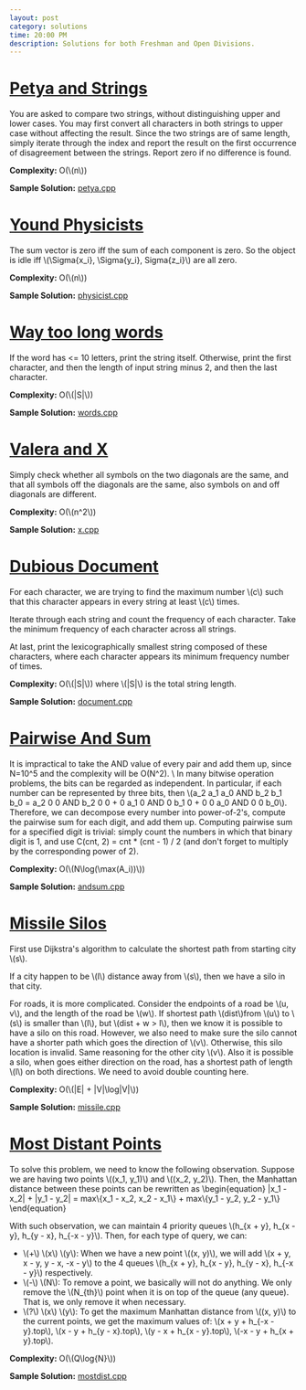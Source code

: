 ```yaml
---
layout: post
category: solutions
time: 20:00 PM
description: Solutions for both Freshman and Open Divisions.
---
```

# **[Petya and Strings](http://codeforces.com/problemset/problem/112/A)**

You are asked to compare two strings, without distinguishing upper and lower cases. You may first convert all characters in both strings to upper case without affecting the result. Since the two strings are of same length, simply iterate through the index and report the result on the first occurrence of disagreement between the strings. Report zero if no difference is found. 

**Complexity:** O(\\(n\\))

**Sample Solution:** [petya.cpp]


# **[Yound Physicists](http://codeforces.com/problemset/problem/69/A)**

The sum vector is zero iff the sum of each component is zero. So the object is idle iff \\(\Sigma{x_i}, \Sigma{y_i}, Sigma{z_i}\\) are all zero. 

**Complexity:** O(\\(n\\))

**Sample Solution:** [physicist.cpp]

# **[Way too long words](http://codeforces.com/problemset/problem/71/A)**

If the word has <= 10 letters, print the string itself. Otherwise, print the first character, and then the length of input string minus 2, and then the last character. 

**Complexity:** O(\\(\|S\|\\))

**Sample Solution:** [words.cpp]

# **[Valera and X](http://codeforces.com/problemset/problem/404/A)**

Simply check whether all symbols on the two diagonals are the same, and that
all symbols off the diagonals are the same, also symbols on and off diagonals
are different.

**Complexity:** O(\\(n^2\\))

**Sample Solution:** [x.cpp]

# **[Dubious Document](http://arc071.contest.atcoder.jp/tasks/arc071_a)**
For each character, we are trying to find the maximum number \\(c\\)
such that this character appears in every string at least \\(c\\) times.

Iterate through each string and count the frequency of each character.
Take the minimum frequency of each character across all strings.

At last, print the lexicographically smallest string composed of these
characters, where each character appears its minimum frequency number of times.

**Complexity:** O(\\(\|S\|\\)) where \\(\|S\|\\) is the total string length.

**Sample Solution:** [document.cpp]

# **[Pairwise And Sum](https://www.codechef.com/problems/AND)**

It is impractical to take the AND value of every pair and add them up, since N=10^5 and the complexity will be O(N^2). \\
In many bitwise operation problems, the bits can be regarded as independent. In particular, if each number can be represented by three bits, then \\(a_2 a_1 a_0 AND b_2 b_1 b_0 = a_2 0 0 AND b_2 0 0 + 0 a_1 0 AND 0 b_1 0 + 0 0 a_0 AND 0 0 b_0\\). Therefore, we can decompose every number into power-of-2's, compute the pairwise sum for each digit, and add them up. Computing pairwise sum for a specified digit is trivial: simply count the numbers in which that binary digit is 1, and use C(cnt, 2) = cnt * (cnt - 1) / 2 (and don't forget to multiply by the corresponding power of 2). 

**Complexity:** O(\\(N\log(\max(A_i))\\))

**Sample Solution:** [andsum.cpp]

# **[Missile Silos](http://codeforces.com/problemset/problem/144/D)**
First use Dijkstra's algorithm to calculate the shortest path from starting 
city \\(s\\).

If a city happen to be \\(l\\) distance away from \\(s\\), then we have a silo
in that city.

For roads, it is more complicated. Consider the endpoints of a road be
\\(u, v\\), and the length of the road be \\(w\\).
If shortest path \\(dist\\)from \\(u\\) to \\(s\\) is smaller than 
\\(l\\), but \\(dist + w > l\\), then we know it is possible to have a silo
on this road. However, we also need to make sure the silo cannot have a 
shorter path which goes the direction of \\(v\\). Otherwise, this silo location
is invalid. Same reasoning for the other city \\(v\\). Also it is possible
a silo, when goes either direction on the road, has a shortest path of length
\\(l\\) on both directions. We need to avoid double counting here.

**Complexity:** O(\\(\|E\| + \|V\|\log\|V\|\\))

**Sample Solution:** [missile.cpp]

# **[Most Distant Points](https://www.codechef.com/problems/MOSTDIST)**
To solve this problem, we need to know the following observation. Suppose we are having two points \\((x_1, y_1)\\)
and \\((x_2, y_2)\\). Then, the Manhattan distance between these points can be rewritten as
\begin{equation}
 |x_1 - x_2| + |y_1 - y_2| = max\\{x_1 - x_2, x_2 - x_1\\} + max\\{y_1 - y_2, y_2 - y_1\\}
\end{equation}

With such observation, we can maintain 4 priority queues \\(h_{x + y}, h_{x - y}, h_{y - x}, h_{-x - y}\\). Then, for
each type of query, we can:
- \\(+\\) \\(x\\) \\(y\\): When we have a new point \\((x, y)\\), we will add \\(x + y, x - y, y - x, -x - y\\) to the 4 queues
\\(h_{x + y}, h_{x - y}, h_{y - x}, h_{-x - y}\\) respectively.
- \\(-\\) \\(N\\): To remove a point, we basically will not do anything. We only remove the \\(N_{th}\\) point when it is
on top of the queue (any queue). That is, we only remove it when necessary.
- \\(?\\) \\(x\\) \\(y\\): To get the maximum Manhattan distance from \\((x, y)\\) to the current points, we get the maximum values of:
\\(x + y + h_{-x - y}.top\\), \\(x - y + h_{y - x}.top\\), \\(y - x + h_{x - y}.top\\), \\(-x - y + h_{x + y}.top\\).

**Complexity:** O(\\(Q\log{N}\\))

**Sample Solution:** [mostdist.cpp]

[petya.cpp]: /assets/ipl_solutions/season2/contest4/petya.cpp
[physicist.cpp]: /assets/ipl_solutions/season2/contest4/physicist.cpp
[words.cpp]: /assets/ipl_solutions/season2/contest4/words.cpp
[x.cpp]: /assets/ipl_solutions/season2/contest4/x.cpp
[document.cpp]: /assets/ipl_solutions/season2/contest4/document.cpp
[missile.cpp]: /assets/ipl_solutions/season2/contest4/missile.cpp
[andsum.cpp]: /assets/ipl_solutions/season2/contest4/andsum.cpp
[mostdist.cpp]: /assets/ipl_solutions/season2/contest4/mostdist.cpp
